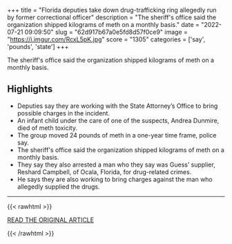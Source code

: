+++
title = "Florida deputies take down drug-trafficking ring allegedly run by former correctional officer"
description = "The sheriff's office said the organization shipped kilograms of meth on a monthly basis."
date = "2022-07-21 09:09:50"
slug = "62d917b67a0e5fd8d57f0ce9"
image = "https://i.imgur.com/RcxL5pK.jpg"
score = "1305"
categories = ['say', 'pounds', 'state']
+++

The sheriff's office said the organization shipped kilograms of meth on a monthly basis.

## Highlights

- Deputies say they are working with the State Attorney’s Office to bring possible charges in the incident.
- An infant child under the care of one of the suspects, Andrea Dunmire, died of meth toxicity.
- The group moved 24 pounds of meth in a one-year time frame, police say.
- The sheriff's office said the organization shipped kilograms of meth on a monthly basis.
- They say they also arrested a man who they say was Guess’ supplier, Reshard Campbell, of Ocala, Florida, for drug-related crimes.
- He says they are also working to bring charges against the man who allegedly supplied the drugs.

---

{{< rawhtml >}}
  <p class="article-category">
    <a target="_blank" href="https://www.fox35orlando.com/news/florida-police-bust-drug-trafficking-ring-run-by-former-correctional-officer">READ THE ORIGINAL ARTICLE</a>
  </p>
{{< /rawhtml >}}
